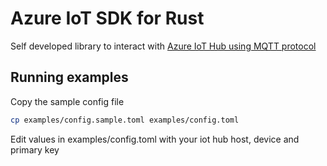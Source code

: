 # Azure IoT SDK for Rust

Self developed library to interact with [Azure IoT Hub using MQTT protocol](https://docs.microsoft.com/en-us/azure/iot-hub/iot-hub-mqtt-support)

## Running examples
Copy the sample config file
```bash
cp examples/config.sample.toml examples/config.toml
```

Edit values in examples/config.toml with your iot hub host, device and primary key

